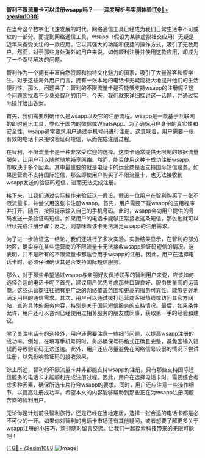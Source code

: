 **智利不限流量卡可以注册wsapp吗？——深度解析与实测体验[[TG💪+ @esim1088](https://t.me/s/esim1088)]**

在当今这个数字化飞速发展的时代，网络通信工具已经成为我们日常生活中不可或缺的一部分。而提到网络通信工具，wsapp（假设为某款虚拟社交应用）无疑是近年来备受关注的一款应用。它以其强大的功能和便捷的操作方式，吸引了无数用户。然而，对于那些身处海外的用户来说，如何顺利注册并使用这款应用，却成为了一个亟待解决的问题。

智利作为一个拥有丰富自然资源和独特文化魅力的国家，吸引了大量游客和留学生。对于这些海外用户而言，拥有一张本地的电话卡无疑能极大地提升他们的生活便利性。那么，问题来了：智利的不限流量卡是否能够支持wsapp的注册呢？这个问题困扰着不少身处智利的用户。今天，我们就来详细探讨这一话题，并通过实际操作给出答案。

首先，我们需要明确什么是wsapp以及它的注册流程。wsapp是一款基于互联网的即时通讯工具，类似于国内的微信或WhatsApp。为了确保用户身份的真实性和安全性，wsapp通常要求用户通过手机号码进行注册。这意味着，用户需要一张有效的电话卡来接收验证码短信，从而完成注册过程。

在智利，不限流量卡是一种非常受欢迎的选择。这类卡通常提供无限制的数据流量服务，让用户可以随时随地畅享网络。然而，能否使用这种卡成功注册wsapp，却取决于多个因素。其中最重要的就是电话卡的运营商是否支持国际短信服务。如果运营商不支持国际短信，那么即使用户购买了不限流量卡，也无法接收到wsapp发送的验证码短信，进而无法完成注册。

接下来，让我们通过实际操作来验证这一假设。假设一位用户在智利购买了一张不限流量卡，并尝试用这张卡注册wsapp。首先，用户需要下载wsapp的应用程序并打开。随后，按照提示输入自己的手机号码。此时，wsapp会向用户提供的号码发送一条验证码短信。如果用户的电话卡能够正常接收这条短信，那么他就可以继续完成注册步骤；反之，则意味着该卡无法满足wsapp的注册需求。

为了进一步验证这一结论，我们还进行了多次实验。实验结果显示，在智利的部分地区，确实存在某些运营商的不限流量卡无法接收wsapp验证码短信的情况。这表明，并不是所有的不限流量卡都适合用于wsapp的注册。因此，用户在选择电话卡时，必须仔细确认其是否支持国际短信服务。

那么，对于那些希望通过wsapp与亲朋好友保持联系的智利用户来说，应该如何选择合适的电话卡呢？首先，建议用户优先考虑那些口碑良好、服务质量高的运营商。这些运营商往往拥有更广泛的网络覆盖范围和更高的服务可靠性，能够更好地满足用户的通信需求。其次，用户可以通过拨打运营商客服热线或访问其官方网站，查询具体的服务内容，特别是关于国际短信服务的支持情况。最后，如果条件允许，用户还可以咨询已经使用过相关服务的朋友或同事，获取第一手的经验和建议。

除了关注电话卡的选择外，用户还需要注意一些细节问题，以提高wsapp注册的成功率。例如，在填写手机号码时，务必确保号码格式正确且完整，避免因输入错误而导致验证码无法送达。此外，用户还应尽量避免在网络信号较弱的情况下尝试注册，以免影响验证码的接收效果。

综上所述，智利的不限流量卡并非都能支持wsapp的注册。只有那些支持国际短信服务的电话卡才能顺利完成注册过程。因此，用户在选择电话卡时，需要综合考虑多种因素，确保所选卡片符合wsapp的要求。同时，用户还应注意一些操作细节，以提高注册成功率。希望本文的内容能够帮助到那些正在为wsapp注册问题苦恼的智利用户。

无论你是计划前往智利旅行，还是已经在当地定居，选择一张合适的电话卡都是必不可少的一环。如果你对智利的电话卡市场还有其他疑问，或者想要了解更多关于wsapp注册的小技巧，欢迎随时留言交流。让我们一起探索科技带来的无限可能吧！

[[TG💪+ @esim1088](https://t.me/s/esim1088) ![Image](https://i.postimg.cc/4NQfJmqS/Snipaste-2025-05-13-00-14-12.png)]
